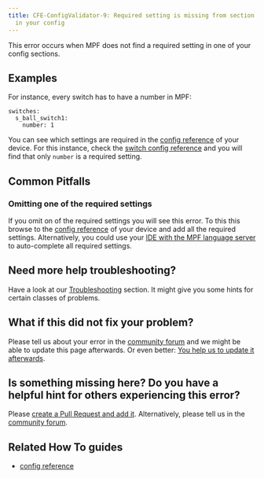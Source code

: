 ```yaml
---
title: CFE-ConfigValidator-9: Required setting is missing from section
  in your config
---
```


This error occurs when MPF does not find a required setting in one of
your config sections.

## Examples

For instance, every switch has to have a number in MPF:

``` mpf-config
switches:
  s_ball_switch1:
    number: 1
```

You can see which settings are required in the
[config reference](../config/index.md) of your
device. For this instance, check the
[switch config reference](../config/switches.md) and you will find that only `number` is a required setting.

## Common Pitfalls

### Omitting one of the required settings

If you omit on of the required settings you will see this error. To this
this browse to the [config reference](../config/index.md) of your device and add all the required settings.
Alternatively, you could use your
[IDE with the MPF language server](../tools/language_server/index.md) to auto-complete all required settings.

## Need more help troubleshooting?

Have a look at our [Troubleshooting](../troubleshooting/index.md) section. It might give you some hints for certain classes of
problems.

## What if this did not fix your problem?

Please tell us about your error in the [community forum](../community/index.md) and we might
be able to update this page afterwards. Or even better:
[You help us to update it afterwards](../about/help_docs.md).

## Is something missing here? Do you have a helpful hint for others experiencing this error?

Please
[create a Pull Request and add it](../about/help_docs.md). Alternatively, please tell us in the [community forum](../community/index.md).

## Related How To guides

* [config reference](../config/index.md)
